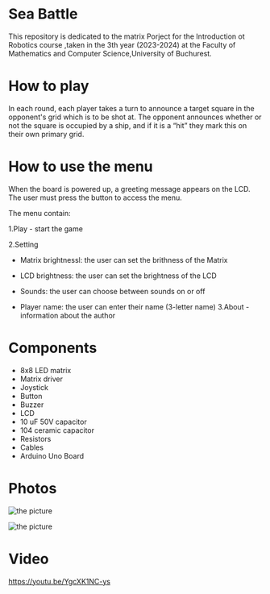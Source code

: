 # Sea Battle

  This repository is dedicated to the matrix Porject for the Introduction ot Robotics course ,taken in the 3th year (2023-2024) at the Faculty of Mathematics and Computer Science,University of Buchurest.

# How to play
  In each round, each player takes a turn to announce a target square in the opponent's grid which is to be shot at. The opponent announces whether or not the square is occupied by a ship, and if it is a “hit” they mark this on their own primary grid.

# How to use the menu
  When the board is powered up, a greeting message appears on the LCD. The user must press the button to access the menu.

The menu contain:

1.Play - start the game
  
2.Setting
  - Matrix brightnessl: the user can set the brithness of the Matrix
    
  - LCD brightness: the user can set the brightness of the LCD
    
  - Sounds: the user can choose between sounds on or off
  
  - Player name: the user can enter their name (3-letter name)
3.About - information about the author

# Components
  - 8x8 LED matrix
  - Matrix driver
  - Joystick
  - Button
  - Buzzer
  - LCD
  - 10 uF 50V capacitor
  - 104 ceramic capacitor
  - Resistors
  - Cables
  - Arduino Uno Board

# Photos

![the picture](IMG_6309.png)

![the picture](IMG_6310.png)

# Video

https://youtu.be/YgcXK1NC-ys
